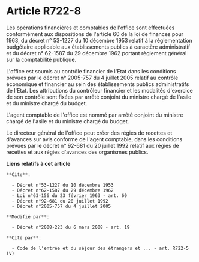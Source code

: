 # Article R722-8

Les opérations financières et comptables de l'office sont effectuées conformément aux dispositions de l'article 60 de la loi
de finances pour 1963, du décret n° 53-1227 du 10 décembre 1953 relatif à la réglementation budgétaire applicable aux
établissements publics à caractère administratif et du décret n° 62-1587 du 29 décembre 1962 portant règlement général sur la
comptabilité publique. 

L'office est soumis au contrôle financier de l'Etat dans les conditions prévues par le décret n° 2005-757 du 4 juillet 2005
relatif au contrôle économique et financier au sein des établissements publics administratifs de l'Etat. Les attributions du
contrôleur financier et les modalités d'exercice de son contrôle sont fixées par arrêté conjoint du ministre chargé de
l'asile et du ministre chargé du budget. 

L'agent comptable de l'office est nommé par arrêté conjoint du ministre chargé de l'asile et du ministre chargé du budget. 

Le directeur général de l'office peut créer des régies de recettes et d'avances sur avis conforme de l'agent comptable, dans
les conditions prévues par le décret n° 92-681 du 20 juillet 1992 relatif aux régies de recettes et aux régies d'avances des
organismes publics.

**Liens relatifs à cet article**

	**Cite**:

	  - Décret n°53-1227 du 10 décembre 1953
	  - Décret n°62-1587 du 29 décembre 1962
	  - Loi n°63-156 du 23 février 1963 - art. 60
	  - Décret n°92-681 du 20 juillet 1992
	  - Décret n°2005-757 du 4 juillet 2005

	**Modifié par**:

	  - Décret n°2008-223 du 6 mars 2008 - art. 19

	**Cité par**:

	  - Code de l'entrée et du séjour des étrangers et ... - art. R722-5 (V)
